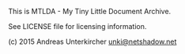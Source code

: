 This is MTLDA - My Tiny Little Document Archive.

See LICENSE file for licensing information.

(c) 2015 Andreas Unterkircher <unki@netshadow.net>
